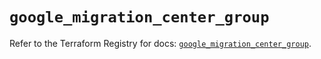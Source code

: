 # `google_migration_center_group`

Refer to the Terraform Registry for docs: [`google_migration_center_group`](https://registry.terraform.io/providers/hashicorp/google/6.43.0/docs/resources/migration_center_group).
